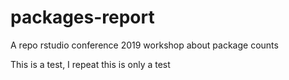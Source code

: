 # packages-report
A repo rstudio conference 2019 workshop about package counts

This is a test, I repeat this is only a test

